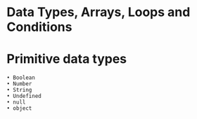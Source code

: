 #   Data Types, Arrays, Loops and Conditions
#   Primitive data types
    • Boolean
    • Number
    • String
    • Undefined
    • null
    • object